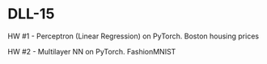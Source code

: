 # DLL-15

HW #1 - Perceptron (Linear Regression) on PyTorch. Boston housing prices

HW #2 - Multilayer NN on PyTorch. FashionMNIST
